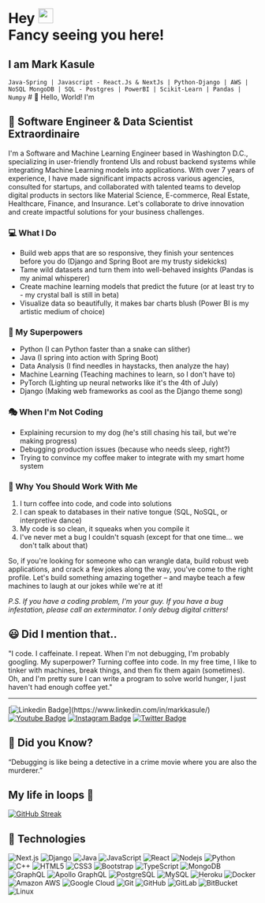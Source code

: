 <h1>Hey <img src="https://raw.githubusercontent.com/aemmadi/aemmadi/master/wave.gif" width="30"> <br/>Fancy seeing you here!</h1>
<h2>I am Mark Kasule</h2> 
<code>Java-Spring | Javascript - React.Js & NextJs | Python-Django | AWS | NoSQL MongoDB | SQL - Postgres | PowerBI | Scikit-Learn | Pandas | Numpy</code>
# 👋 Hello, World! I'm

## 🚀 Software Engineer & Data Scientist Extraordinaire

I'm a Software and Machine Learning Engineer based in Washington D.C., specializing in user-friendly frontend UIs and robust backend systems while integrating Machine Learning models into applications. With over 7 years of experience, I have made significant impacts across various agencies, consulted for startups, and collaborated with talented teams to develop digital products in sectors like Material Science, E-commerce, Real Estate, Healthcare, Finance, and Insurance. Let's collaborate to drive innovation and create impactful solutions for your business challenges.

### 💻 What I Do

- Build web apps that are so responsive, they finish your sentences before you do (Django and Spring Boot are my trusty sidekicks)
- Tame wild datasets and turn them into well-behaved insights (Pandas is my animal whisperer)
- Create machine learning models that predict the future (or at least try to - my crystal ball is still in beta)
- Visualize data so beautifully, it makes bar charts blush (Power BI is my artistic medium of choice)

### 🧠 My Superpowers

- Python (I can Python faster than a snake can slither)
- Java (I spring into action with Spring Boot)
- Data Analysis (I find needles in haystacks, then analyze the hay)
- Machine Learning (Teaching machines to learn, so I don't have to)
- PyTorch (Lighting up neural networks like it's the 4th of July)
- Django (Making web frameworks as cool as the Django theme song)

### 🎭 When I'm Not Coding

- Explaining recursion to my dog (he's still chasing his tail, but we're making progress)
- Debugging production issues (because who needs sleep, right?)
- Trying to convince my coffee maker to integrate with my smart home system

### 🌟 Why You Should Work With Me

1. I turn coffee into code, and code into solutions
2. I can speak to databases in their native tongue (SQL, NoSQL, or interpretive dance)
3. My code is so clean, it squeaks when you compile it
4. I've never met a bug I couldn't squash (except for that one time... we don't talk about that)

So, if you're looking for someone who can wrangle data, build robust web applications, and crack a few jokes along the way, you've come to the right profile. Let's build something amazing together – and maybe teach a few machines to laugh at our jokes while we're at it!

*P.S. If you have a coding problem, I'm your guy. If you have a bug infestation, please call an exterminator. I only debug digital critters!*

<h2>😃 Did I mention that..</h2>
<qoute>
  "I code. I caffeinate. I repeat. When I'm not debugging, I'm probably googling. My superpower? Turning coffee into code. In my free time, I like to tinker with machines, break things, and then fix them again (sometimes). Oh, and I'm pretty sure I can write a program to solve world hunger, I just haven't had enough coffee yet."
</qoute>
<hr/>

[![Linkedin Badge](https://img.shields.io/badge/-elitebytecode-blue?style=flat-square&logo=Linkedin&logoColor=white&link=[https://www.linkedin.com/in/markkasule](https://www.linkedin.com/in/markkasule)/)](https://www.linkedin.com/in/markkasule/)
[![Youtube Badge](https://img.shields.io/badge/-elitebytecode-darkred?style=flat-square&logo=youtube&logoColor=white&link=https://www.youtube.com/@elitebytecode)](https://www.youtube.com/@elitebytecode)
[![Instagram Badge](https://img.shields.io/badge/-elitebytecode-purple?style=flat-square&logo=instagram&logoColor=white&link=https://instagram.com/elitebytecode/)](https://instagram.com/elitebytecode)
[![Twitter Badge](https://img.shields.io/badge/-elitebytecode-blue?style=flat-square&logo=twitter&logoColor=white&link=https://twitter.com/elitebytecode/)](https://twitter.com/elitebytecode)


<h2>🧩 Did you Know?</h2> 
“Debugging is like being a detective in a crime movie where you are also the murderer.”

<h2>My life in loops 🔁</h2>

[![GitHub Streak](https://streak-stats.demolab.com?user=mkasulecoder&theme=monokai-metallian&mode=daily)](https://git.io/streak-stats)

<h2>🚧 Technologies</h2>

![Next.js](https://img.shields.io/badge/-Next.js-teal?style=flat-square&logo=Next.js)
![Django](https://img.shields.io/badge/-Django-green?style=flat-square&logo=django)
![Java](https://img.shields.io/badge/-java-E34A86?style=flat-square&logo=java)
![JavaScript](https://img.shields.io/badge/-JavaScript-black?style=flat-square&logo=javascript)
![React](https://img.shields.io/badge/-React-black?style=flat-square&logo=react)
![Nodejs](https://img.shields.io/badge/-Nodejs-black?style=flat-square&logo=Node.js)
![Python](https://img.shields.io/badge/-Python-black?style=flat-square&logo=Python)
![C++](https://img.shields.io/badge/-C++-00599C?style=flat-square&logo=c)
![HTML5](https://img.shields.io/badge/-HTML5-E34F26?style=flat-square&logo=html5&logoColor=white)
![CSS3](https://img.shields.io/badge/-CSS3-1572B6?style=flat-square&logo=css3)
![Bootstrap](https://img.shields.io/badge/-Bootstrap-563D7C?style=flat-square&logo=bootstrap)
![TypeScript](https://img.shields.io/badge/-TypeScript-007ACC?style=flat-square&logo=typescript)
![MongoDB](https://img.shields.io/badge/-MongoDB-black?style=flat-square&logo=mongodb)
![GraphQL](https://img.shields.io/badge/-GraphQL-E10098?style=flat-square&logo=graphql)
![Apollo GraphQL](https://img.shields.io/badge/-Apollo%20GraphQL-311C87?style=flat-square&logo=apollo-graphql)
![PostgreSQL](https://img.shields.io/badge/-PostgreSQL-336791?style=flat-square&logo=postgresql)
![MySQL](https://img.shields.io/badge/-MySQL-black?style=flat-square&logo=mysql)
![Heroku](https://img.shields.io/badge/-Heroku-430098?style=flat-square&logo=heroku)
![Docker](https://img.shields.io/badge/-Docker-black?style=flat-square&logo=docker)
![Amazon AWS](https://img.shields.io/badge/Amazon%20AWS-232F3E?style=flat-square&logo=amazon-aws)
![Google Cloud](https://img.shields.io/badge/Google%20Cloud-black?style=flat-square&logo=google-cloud)
![Git](https://img.shields.io/badge/-Git-black?style=flat-square&logo=git)
![GitHub](https://img.shields.io/badge/-GitHub-181717?style=flat-square&logo=github)
![GitLab](https://img.shields.io/badge/-GitLab-FCA121?style=flat-square&logo=gitlab)
![BitBucket](https://img.shields.io/badge/-BitBucket-darkblue?style=flat-square&logo=bitbucket)
![Linux](https://img.shields.io/badge/-Linux-white?style=flat-square&logo=Linux)

<!---
mkasulecoder/mkasulecoder is a ✨ special ✨ repository because its `README.md` (this file) appears on your GitHub profile.
You can click the Preview link to take a look at your changes.
--->

